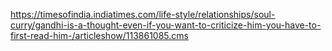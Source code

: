 https://timesofindia.indiatimes.com/life-style/relationships/soul-curry/gandhi-is-a-thought-even-if-you-want-to-criticize-him-you-have-to-first-read-him-/articleshow/113861085.cms
